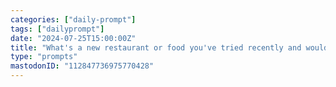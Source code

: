 ```yaml
---
categories: ["daily-prompt"]
tags: ["dailyprompt"]
date: "2024-07-25T15:00:00Z"
title: "What's a new restaurant or food you've tried recently and would recommend?"
type: "prompts"
mastodonID: "112847736975770428"
---
```

